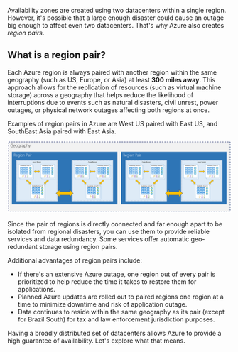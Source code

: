 Availability zones are created using two datacenters within a single region. However, it's possible that a large enough disaster could cause an outage big enough to affect even two datacenters. That's why Azure also creates _region pairs_.

## What is a region pair?
Each Azure region is always paired with another region within the same geography (such as US, Europe, or Asia) at least **300 miles away**. This approach allows for the replication of resources (such as virtual machine storage) across a geography that helps reduce the likelihood of interruptions due to events such as natural disasters, civil unrest, power outages, or physical network outages affecting both regions at once. 

Examples of region pairs in Azure are West US paired with East US, and SouthEast Asia paired with East Asia.

![Image showing the relationship between geography, region pair, region, and datacenter](../media/5-region-pairs.png)

Since the pair of regions is directly connected and far enough apart to be isolated from regional disasters, you can use them to provide reliable services and data redundancy. Some services offer automatic geo-redundant storage using region pairs.

Additional advantages of region pairs include:

- If there's an extensive Azure outage, one region out of every pair is prioritized to help reduce the time it takes to restore them for applications. 
- Planned Azure updates are rolled out to paired regions one region at a time to minimize downtime and risk of application outage. 
- Data continues to reside within the same geography as its pair (except for Brazil South) for tax and law enforcement jurisdiction purposes.

Having a broadly distributed set of datacenters allows Azure to provide a high guarantee of availability. Let's explore what that means.